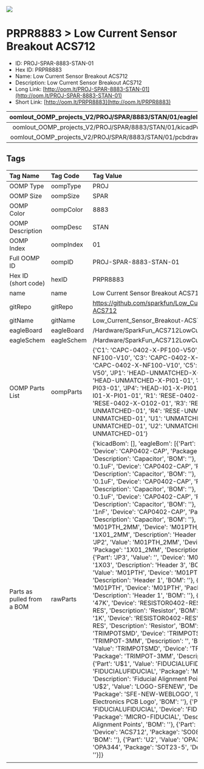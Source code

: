


  
![][im]
# PRPR8883 > Low Current Sensor Breakout ACS712

- ID: PROJ-SPAR-8883-STAN-01
- Hex ID: PRPR8883
- Name: Low Current Sensor Breakout ACS712
- Description: Low Current Sensor Breakout ACS712
- Long Link: [http://oom.lt/PROJ-SPAR-8883-STAN-01](http://oom.lt/PROJ-SPAR-8883-STAN-01)
- Short Link: [http://oom.lt/PRPR8883](http://oom.lt/PRPR8883)
  

|oomlout_OOMP_projects_V2/PROJ/SPAR/8883/STAN/01/eagleImage.png|oomlout_OOMP_projects_V2/PROJ/SPAR/8883/STAN/01/eagleSchemImage.png|oomlout_OOMP_projects_V2/PROJ/SPAR/8883/STAN/01/kicadPcb3dFront.png|oomlout_OOMP_projects_V2/PROJ/SPAR/8883/STAN/01/kicadPcb3dBack.png|
| :---: | :---: | :---: | :---: |
|oomlout_OOMP_projects_V2/PROJ/SPAR/8883/STAN/01/kicadPcb3d.png|oomlout_OOMP_projects_V2/PROJ/SPAR/8883/STAN/01/bomBack.png|oomlout_OOMP_projects_V2/PROJ/SPAR/8883/STAN/01/bomFront.png|oomlout_OOMP_projects_V2/PROJ/SPAR/8883/STAN/01/pcbdraw.svg|
|oomlout_OOMP_projects_V2/PROJ/SPAR/8883/STAN/01/pcbdrawBack.svg||||

## Tags
  

|Tag Name|Tag Code|Tag Value|
| :--- | :--- | :--- |
|OOMP Type|oompType|PROJ|
|OOMP Size|oompSize|SPAR|
|OOMP Color|oompColor|8883|
|OOMP Description|oompDesc|STAN|
|OOMP Index|oompIndex|01|
|Full OOMP ID|oompID|PROJ-SPAR-8883-STAN-01|
|Hex ID (short code)|hexID|PRPR8883|
|name|name|Low Current Sensor Breakout ACS712|
|gitRepo|gitRepo|https://github.com/sparkfun/Low_Current_Sensor_Breakout-ACS712|
|gitName|gitName|Low_Current_Sensor_Breakout-ACS712|
|eagleBoard|eagleBoard|/Hardware/SparkFun_ACS712LowCurrentSensorBoard.brd|
|eagleSchem|eagleSchem|/Hardware/SparkFun_ACS712LowCurrentSensorBoard.sch|
|OOMP Parts List|oompParts|{'C1': 'CAPC-0402-X-PF100-V50', 'C2': 'CAPC-0402-X-NF100-V10', 'C3': 'CAPC-0402-X-NF100-V10', 'C4': 'CAPC-0402-X-NF100-V10', 'C5': 'CAPC-0402-X-NF1-V50', 'JP1': 'HEAD-UNMATCHED-X-PI01-01', 'JP2': 'HEAD-UNMATCHED-X-PI01-01', 'JP3': 'HEAD-I01-X-PI03-01', 'JP4': 'HEAD-I01-X-PI01-01', 'JP5': 'HEAD-I01-X-PI01-01', 'R1': 'RESE-0402-X-O473-01', 'R2': 'RESE-0402-X-O102-01', 'R3': 'RESE-UNMATCHED-X-UNMATCHED-01', 'R4': 'RESE-UNMATCHED-X-UNMATCHED-01', 'U1': 'UNMATCHED-UNMATCHED-X-UNMATCHED-01', 'U2': 'UNMATCHED-SO235-X-UNMATCHED-01'}|
|Parts as pulled from a BOM|rawParts|{'kicadBom': [], 'eagleBom': [{'Part': 'C1', 'Value': '100pF', 'Device': 'CAP0402-CAP', 'Package': '0402-CAP', 'Description': 'Capacitor', 'BOM': ''}, {'Part': 'C2', 'Value': '0.1uF', 'Device': 'CAP0402-CAP', 'Package': '0402-CAP', 'Description': 'Capacitor', 'BOM': ''}, {'Part': 'C3', 'Value': '0.1uF', 'Device': 'CAP0402-CAP', 'Package': '0402-CAP', 'Description': 'Capacitor', 'BOM': ''}, {'Part': 'C4', 'Value': '0.1uF', 'Device': 'CAP0402-CAP', 'Package': '0402-CAP', 'Description': 'Capacitor', 'BOM': ''}, {'Part': 'C5', 'Value': '1nF', 'Device': 'CAP0402-CAP', 'Package': '0402-CAP', 'Description': 'Capacitor', 'BOM': ''}, {'Part': 'JP1', 'Value': 'M01PTH_2MM', 'Device': 'M01PTH_2MM', 'Package': '1X01_2MM', 'Description': 'Header 1', 'BOM': ''}, {'Part': 'JP2', 'Value': 'M01PTH_2MM', 'Device': 'M01PTH_2MM', 'Package': '1X01_2MM', 'Description': 'Header 1', 'BOM': ''}, {'Part': 'JP3', 'Value': '', 'Device': 'M03PTH', 'Package': '1X03', 'Description': 'Header 3', 'BOM': ''}, {'Part': 'JP4', 'Value': 'M01PTH', 'Device': 'M01PTH', 'Package': '1X01', 'Description': 'Header 1', 'BOM': ''}, {'Part': 'JP5', 'Value': 'M01PTH', 'Device': 'M01PTH', 'Package': '1X01', 'Description': 'Header 1', 'BOM': ''}, {'Part': 'R1', 'Value': '47K', 'Device': 'RESISTOR0402-RES', 'Package': '0402-RES', 'Description': 'Resistor', 'BOM': ''}, {'Part': 'R2', 'Value': '1K', 'Device': 'RESISTOR0402-RES', 'Package': '0402-RES', 'Description': 'Resistor', 'BOM': ''}, {'Part': 'R3', 'Value': 'TRIMPOTSMD', 'Device': 'TRIMPOTSMD', 'Package': 'TRIMPOT-3MM', 'Description': '', 'BOM': ''}, {'Part': 'R4', 'Value': 'TRIMPOTSMD', 'Device': 'TRIMPOTSMD', 'Package': 'TRIMPOT-3MM', 'Description': '', 'BOM': ''}, {'Part': 'U$1', 'Value': 'FIDUCIALUFIDUCIAL', 'Device': 'FIDUCIALUFIDUCIAL', 'Package': 'MICRO-FIDUCIAL', 'Description': 'Fiducial Alignment Points', 'BOM': ''}, {'Part': 'U$2', 'Value': 'LOGO-SFENEW', 'Device': 'LOGO-SFENEW', 'Package': 'SFE-NEW-WEBLOGO', 'Description': 'Spark Fun Electronics PCB Logo', 'BOM': ''}, {'Part': 'U$3', 'Value': 'FIDUCIALUFIDUCIAL', 'Device': 'FIDUCIALUFIDUCIAL', 'Package': 'MICRO-FIDUCIAL', 'Description': 'Fiducial Alignment Points', 'BOM': ''}, {'Part': 'U1', 'Value': 'ACS712', 'Device': 'ACS712', 'Package': 'SO08', 'Description': '', 'BOM': ''}, {'Part': 'U2', 'Value': 'OPA344', 'Device': 'OPA344', 'Package': 'SOT23-5', 'Description': '', 'BOM': ''}]}|
||||



[im]: PROJ/SPAR/8883/STAN/01/kicadPcb3d_450.png
